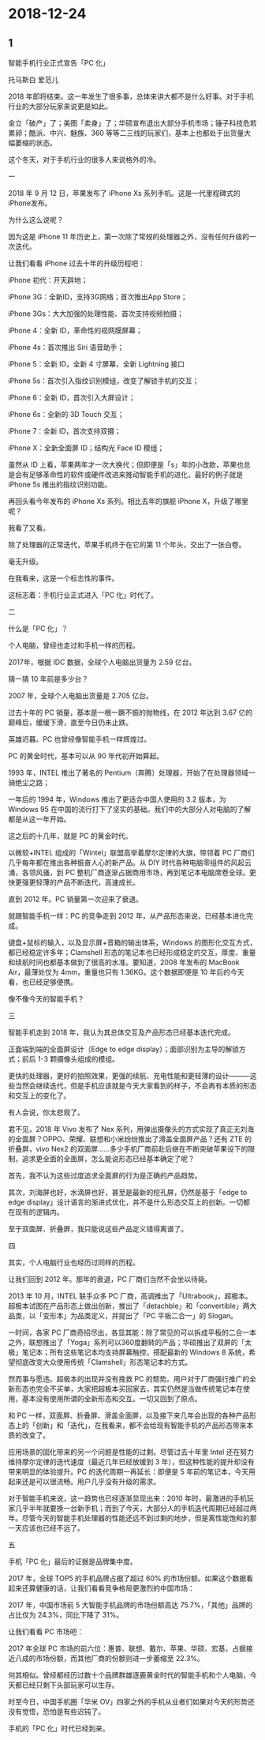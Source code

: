 # 2018-12-24

## 1

智能手机行业正式宣告「PC 化」

托马斯白 爱范儿

2018 年即将结束。这一年发生了很多事，总体来讲大都不是什么好事。对于手机行业的大部分玩家来说更是如此。

金立「破产」了；美图「卖身」了；华硕宣布退出大部分手机市场；锤子科技危若累卵；酷派、中兴、魅族、360 等等二三线的玩家们，基本上也都处于出货量大幅萎缩的状态。

这个冬天，对于手机行业的很多人来说格外的冷。

一

2018 年 9 月 12 日，苹果发布了 iPhone Xs 系列手机。这是一代里程碑式的iPhone发布。

为什么这么说呢？

因为这是 iPhone 11 年历史上，第一次除了常规的处理器之外，没有任何升级的一次迭代。

让我们看看 iPhone 过去十年的升级历程吧：

iPhone 初代：开天辟地；

iPhone 3G：全新ID，支持3G网络；首次推出App Store；

iPhone 3Gs：大大加强的处理性能、首次支持视频拍摄；

iPhone 4：全新 ID，革命性的视网膜屏幕；

iPhone 4s：首次推出 Siri 语音助手；

iPhone 5：全新 ID，全新 4 寸屏幕，全新 Lightning 接口

iPhone 5s：首次引入指纹识别模组，改变了解锁手机的交互；

iPhone 6：全新 ID，首次引入大屏设计；

iPhone 6s：全新的 3D Touch 交互；

iPhone 7：全新 ID，首次支持双摄；

iPhone X：全新全面屏 ID；结构光 Face ID 模组；

虽然从 ID 上看，苹果两年才一次大换代；但即便是「s」年的小改款，苹果也总是会有足够革命性的软件或硬件改进来推动智能手机的进化，最好的例子就是 iPhone 5s 推出的指纹识别功能。

再回头看今年发布的 iPhone Xs 系列。相比去年的旗舰 iPhone X，升级了哪里呢？

我看了又看。

除了处理器的正常迭代，苹果手机终于在它的第 11 个年头，交出了一张白卷。

毫无升级。

在我看来，这是一个标志性的事件。

这标志着：手机行业正式进入「PC 化」时代了。

二

什么是「PC 化」？

个人电脑，曾经也走过和手机一样的历程。

2017年，根据 IDC 数据，全球个人电脑出货量为 2.59 亿台。

猜一猜 10 年前是多少台？

2007 年，全球个人电脑出货量是 2.705 亿台。

过去十年的 PC 销量，基本是一根一蹶不振的抛物线，在 2012 年达到 3.67 亿的巅峰后，缓缓下滑，直至今日仍未止跌。

英雄迟暮。PC 也曾经像智能手机一样辉煌过。

PC 的黄金时代，基本可以从 90 年代初开始算起。

1993 年，INTEL 推出了著名的 Pentium（奔腾）处理器，开始了在处理器领域一骑绝尘之路；

一年后的 1994 年，Windows 推出了更适合中国人使用的 3.2 版本，为 Windows 95 在中国的流行打下了坚实的基础。我们中的大部分人对电脑的了解都是从这一年开始。

这之后的十几年，就是 PC 的黄金时代。

以微软+INTEL 组成的「Wintel」联盟高举着摩尔定律的大旗，带领着 PC 厂商们几乎每年都在推出各种振奋人心的新产品。从 DIY 时代各种电脑零组件的风起云涌，各领风骚，到 PC 整机厂商逐渐占据商用市场，再到笔记本电脑席卷全球。更快更强更轻薄的产品不断迭代，高速成长。

直到 2012 年。PC 销量第一次迎来了衰退。

就跟智能手机一样：PC 的竞争走到 2012 年，从产品形态来说，已经基本进化完成。

键盘+鼠标的输入，以及显示屏+音箱的输出体系，Windows 的图形化交互方式，都已经稳定许多年；Clamshell 形态的笔记本也已经形成稳定的交互，厚度、重量和续航时间也都基本做到了很高的水准。要知道，2008 年发布的 MacBook Air，最薄处仅为 4mm，重量也只有 1.36KG。这个数据即便是 10 年后的今天看，也已经足够便携。

像不像今天的智能手机？

三

智能手机走到 2018 年，我认为其总体交互及产品形态已经基本迭代完成。

正面端到端的全面屏设计（Edge to edge display）；面部识别为主导的解锁方式；前后 1-3 颗摄像头组成的模组。

更快的处理器，更好的拍照效果，更强的续航、充电性能和更轻薄的设计———这些当然会继续迭代，但是手机应该就是今天大家看到的样子，不会再有本质的形态和交互上的变化了。

有人会说，你太悲观了。

君不见，2018 年 Vivo 发布了 Nex 系列，用弹出摄像头的方式实现了真正无刘海的全面屏？OPPO、荣耀、联想和小米纷纷推出了滑盖全面屏产品？还有 ZTE 的折叠屏，vivo Nex2 的双面屏......多少手机厂商前赴后继在不断突破苹果设下的限制，追求更全面的全面屏，怎么能说形态已经基本确定了呢？

首先，我不认为这些过度追求全面屏的行为是正确的产品趋势。

其次，刘海屏也好，水滴屏也好，甚至是最新的挖孔屏，仍然是基于「edge to edge display」设计语言的渐进式优化，并不是什么形态交互上的创新。一切都在现有的逻辑内。

至于双面屏、折叠屏，我只能说这些产品定义错得离谱了。

四

其实，个人电脑行业也经历过同样的历程。

让我们回到 2012 年。那年的衰退，PC 厂商们当然不会坐以待毙。

2013 年 10 月，INTEL 联手众多 PC 厂商，高调推出了「Ultrabook」，超极本。超极本试图在产品形态上做出创新，推出了「detachble」和「convertible」两大品类，以「变形本」为品类定义，并提出了「PC 平板二合一」的 Slogan。

一时间，各家 PC 厂商奇招尽出，各显其能：除了常见的可以拆成平板的二合一本之外，联想推出了「Yoga」系列可以360度翻转的产品；华硕推出了双屏的「太极」笔记本；所有这些笔记本均支持屏幕触控，搭配最新的 Windows 8 系统，希望彻底改变大众使用传统「Clamshell」形态笔记本的方式。

然而事与愿违。超极本的出现并没有挽救 PC 的颓势。用户对于厂商强行推广的全新形态也完全不买单，大家把超极本买回家去，其实仍然是当做传统笔记本在使用，基本没有使用所谓的全新形态和交互。一切又回到了原点。

和 PC 一样，双面屏、折叠屏、滑盖全面屏，以及接下来几年会出现的各种产品形态上的「创新」和「迭代」，在我看来，都不会给现有智能手机的产品形态带来本质的改变了。

应用场景的固化带来的另一个问题是性能的过剩。尽管过去十年里 Intel 还在努力维持摩尔定律的迭代速度（最近几年已经放缓到 3 年），但这种性能的提升却没有带来明显的体验提升。PC 的迭代周期一再延长：即便是 5 年前的笔记本，今天用起来还是可以很流畅。用户几乎没有升级的需求。

对于智能手机来说，这一趋势也已经逐渐显现出来：2010 年时，最激进的手机玩家几乎半年就要换一台新手机；而到了今天，大部分人的手机迭代周期已经超过两年。尽管今天的智能手机处理器的性能还远不到过剩的地步，但是离性能饱和的那一天应该也已经不远了。

五

手机「PC 化」最后的证据是品牌集中度。

2017 年，全球 TOP5 的手机品牌占据了超过 60% 的市场份额。如果这个数据看起来还算健康的话，让我们看看竞争格局更激烈的中国市场：

2017 年，中国市场前 5 大智能手机品牌的市场份额高达 75.7%，「其他」品牌的占比仅为 24.3%，同比下降了 31%。

让我们看看 PC 市场吧：

2017 年全球 PC 市场的前六位：惠普、联想、戴尔、苹果、华硕、宏基，占据接近八成的市场份额，而其他厂商的份额则进一步萎缩至 22.3%。

何其相似。曾经都经历过数十个品牌群雄逐鹿黄金时代的智能手机和个人电脑，今天都已经只剩下头部玩家可以生存。

时至今日，中国手机圈「华米 OV」四家之外的手机从业者们如果对今天的形势还没有觉悟，恐怕是有些迟钝了。

手机的「PC 化」时代已经到来。

